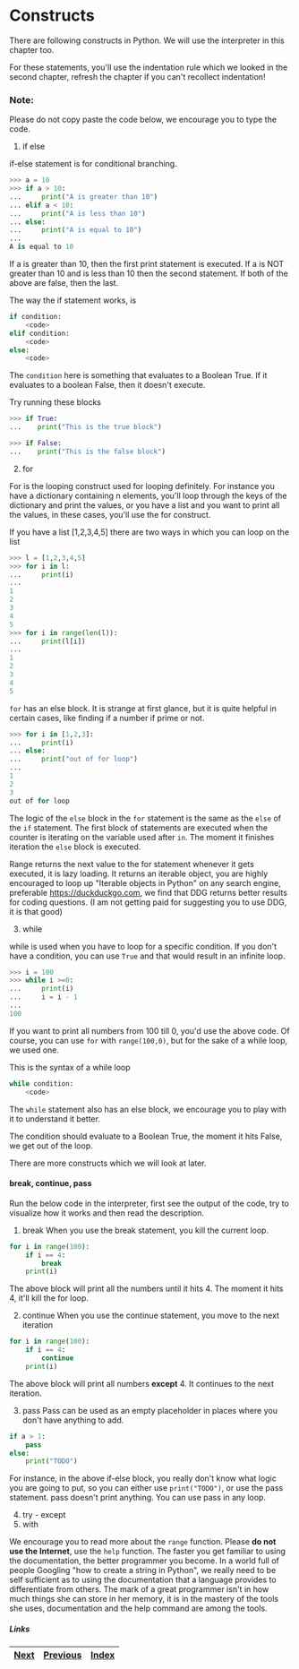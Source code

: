 # Constructs

There are following constructs in Python. We will use the interpreter in this chapter too.

For these statements, you'll use the indentation rule which we looked in the second chapter, refresh the chapter if you can't recollect indentation!

### Note: 
Please do not copy paste the code below, we encourage you to type the code.

1. if else

if-else statement is for conditional branching.
```Python
>>> a = 10
>>> if a > 10:
...     print("A is greater than 10")
... elif a < 10:
...     print("A is less than 10")
... else:
...     print("A is equal to 10")
...
A is equal to 10

```

If a is greater than 10, then the first print statement is executed.
If a is NOT greater than 10 and is less than 10 then the second statement.
If both of the above are false, then the last.

The way the if statement works, is 

```python
if condition:
	<code>
elif condition:
	<code>
else:
	<code>
```

The `condition` here is something that evaluates to a Boolean True. If it evaluates to a boolean False, then it doesn't execute.

Try running these blocks

```python
>>> if True:
...    print("This is the true block")

>>> if False:
...    print("This is the false block")
```

2. for

For is the looping construct used for looping definitely. For instance you have a dictionary containing n elements, you'll loop through the keys of the dictionary and print the values, or you have a list and you want to print all the values, in these cases, you'll use the for construct.

If you have a list [1,2,3,4,5] there are two ways in which you can loop on the list

```python
>>> l = [1,2,3,4,5]
>>> for i in l:
...     print(i)
...
1
2
3
4
5
>>> for i in range(len(l)):
...     print(l[i])
...
1
2
3
4
5
```

`for` has an else block. It is strange at first glance, but it is quite helpful in certain cases, like finding if a number if prime or not.


```python
>>> for i in [1,2,3]:
...     print(i)
... else:
...     print("out of for loop")
...
1
2
3
out of for loop
```

The logic of the `else` block in the `for` statement is the same as the `else` of the `if` statement. The first block of statements are executed when the counter is iterating on the variable used after `in`. The moment it finishes iteration the `else` block is executed.

Range returns the next value to the for statement whenever it gets executed, it is lazy loading. It returns an iterable object, you are highly encouraged to loop up "Iterable objects in Python" on any search engine, preferable https://duckduckgo.com, we find that DDG returns better results for coding questions. (I am not getting paid for suggesting you to use DDG, it is that good)

3. while

while is used when you have to loop for a specific condition. If you don't have a condition, you can use `True` and that would result in an infinite loop.

```python
>>> i = 100
>>> while i >=0:
...     print(i)
...     i = i - 1
...
100
```

If you want to print all numbers from 100 till 0, you'd use the above code. Of course, you can use `for` with `range(100,0)`, but for the sake of a while loop, we used one.


This is the syntax of a while loop

```python
while condition:
	<code>
```

The `while` statement also has an else block, we encourage you to play with it to understand it better.

The condition should evaluate to a Boolean True, the moment it hits False, we get out of the loop.

There are more constructs which we will look at later.

#### break, continue, pass

Run the below code in the interpreter, first see the output of the code, try to visualize how it works and then read the description.

1. break
When you use the break statement, you kill the current loop.

```python
for i in range(100):
	if i == 4:
		break
	print(i)
```

The above block will print all the numbers until it hits 4. The moment it hits 4, it'll kill the for loop.

2. continue
When you use the continue statement, you move to the next iteration

```python
for i in range(100):
	if i == 4:
		continue
	print(i)
```

The above block will print all numbers **except** 4. It continues to the next iteration.

3. pass
Pass can be used as an empty placeholder in places where you don't have anything to add.

```python
if a > 1:
	pass
else:
	print("TODO")
```

For instance, in the above if-else block, you really don't know what logic you are going to put, so you can either use `print("TODO")`, or use the pass statement. pass doesn't print anything. You can use pass in any loop.

4. try - except
5. with 

We encourage you to read more about the `range` function. Please **do not use the Internet**, use the `help` function. The faster you get familiar to using the documentation, the better programmer you become. In a world full of people Googling "how to create a string in Python", we really need to be self sufficient as to using the documentation that a language provides to differentiate from others. The mark of a great programmer isn't in how much things she can store in her memory, it is in the mastery of the tools she uses, documentation and the help command are among the tools.

##### Links

|[Next](06-file-handling.md) | [Previous](04-list-set-dict.md) |  [Index](SUMMARY.md)
| ----| ----| ----| 